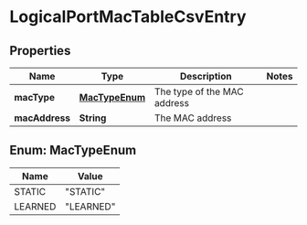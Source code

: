 # LogicalPortMacTableCsvEntry

## Properties
Name | Type | Description | Notes
------------ | ------------- | ------------- | -------------
**macType** | [**MacTypeEnum**](#MacTypeEnum) | The type of the MAC address | 
**macAddress** | **String** | The MAC address | 

<a name="MacTypeEnum"></a>
## Enum: MacTypeEnum
Name | Value
---- | -----
STATIC | &quot;STATIC&quot;
LEARNED | &quot;LEARNED&quot;
